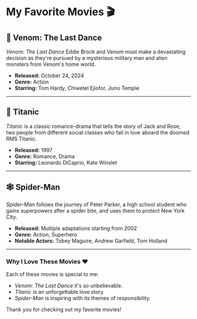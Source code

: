# My Favorite Movies 🎬

## 🎥 Venom: The Last Dance
*Venom: The Last Dance* Eddie Brock and Venom must make a devastating decision as they're pursued by a mysterious military man and alien monsters from Venom's home world.

- **Released:** October 24, 2024
- **Genre:** Action
- **Starring:** Tom Hardy, Chiwetel Ejiofor, Juno Temple


---

## 🌊 Titanic
*Titanic* is a classic romance-drama that tells the story of Jack and Rose, two people from different social classes who fall in love aboard the doomed RMS Titanic.

- **Released:** 1997
- **Genre:** Romance, Drama
- **Starring:** Leonardo DiCaprio, Kate Winslet

---

## 🕸️ Spider-Man
*Spider-Man* follows the journey of Peter Parker, a high school student who gains superpowers after a spider bite, and uses them to protect New York City.

- **Released:** Multiple adaptations starting from 2002
- **Genre:** Action, Superhero
- **Notable Actors:** Tobey Maguire, Andrew Garfield, Tom Holland

---

### Why I Love These Movies ❤️
Each of these movies is special to me:
- *Venom: The Last Dance* it's so unbelievable.
- *Titanic* is an unforgettable love story.
- *Spider-Man* is inspiring with its themes of responsibility.

Thank you for checking out my favorite movies!
